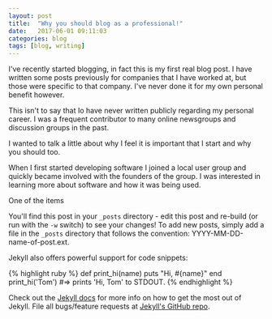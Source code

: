```yaml
---
layout: post
title:  "Why you should blog as a professional!"
date:   2017-06-01 09:11:03
categories: blog
tags: [blog, writing]
---
```

I've recently started blogging, in fact this is my first real blog post. I have written some posts previously for companies that I have worked at, but those were specific to that company. I've never done it for my own personal benefit however.

This isn't to say that Io have never written publicly regarding my personal career. I was a frequent contributor to many online newsgroups and discussion groups in the past.

I wanted to talk a little about why I feel it is important that I start and why you should too.

When I first started developing software I joined a local user group and quickly became involved with the founders of the group. I was interested in learning more about software and how it was being used.

One of the items



You'll find this post in your `_posts` directory - edit this post and re-build (or run with the `-w` switch) to see your changes!
To add new posts, simply add a file in the `_posts` directory that follows the convention: YYYY-MM-DD-name-of-post.ext.

Jekyll also offers powerful support for code snippets:

{% highlight ruby %}
def print_hi(name)
  puts "Hi, #{name}"
end
print_hi('Tom')
#=> prints 'Hi, Tom' to STDOUT.
{% endhighlight %}

Check out the [Jekyll docs][jekyll] for more info on how to get the most out of Jekyll. File all bugs/feature requests at [Jekyll's GitHub repo][jekyll-gh].

[jekyll-gh]: https://github.com/mojombo/jekyll
[jekyll]:    http://jekyllrb.com
